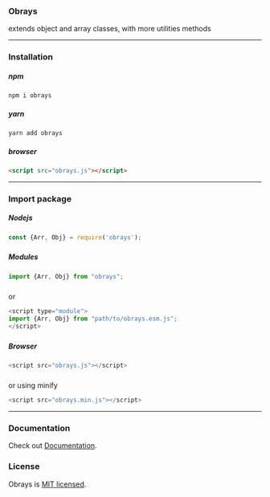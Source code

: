 ### Obrays

extends object and array classes, with more utilities methods

---

### Installation

##### npm

```bash
npm i obrays
```
##### yarn

```bash
yarn add obrays
```

##### browser

```html
<script src="obrays.js"></script>
```

---

### Import package

##### Nodejs

```js
const {Arr, Obj} = require('obrays');
```
###

##### Modules

```js
import {Arr, Obj} from "obrays";
```
#####
or
```js
<script type="module">
import {Arr, Obj} from "path/to/obrays.esm.js";
</script>
```

###

##### Browser

```js
<script src="obrays.js"></script>
```

#####

or using minify

```js
<script src="obrays.min.js"></script>
```




---

### Documentation

Check out [Documentation](./documentation.md).

### License

Obrays is [MIT licensed](./LICENSE).